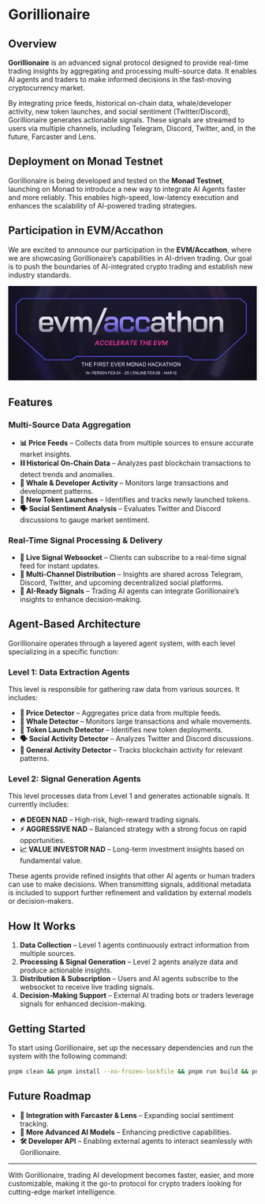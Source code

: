 # Gorillionaire

## Overview

**Gorillionaire** is an advanced signal protocol designed to provide real-time trading insights by aggregating and processing multi-source data. It enables AI agents and traders to make informed decisions in the fast-moving cryptocurrency market.

By integrating price feeds, historical on-chain data, whale/developer activity, new token launches, and social sentiment (Twitter/Discord), Gorillionaire generates actionable signals. These signals are streamed to users via multiple channels, including Telegram, Discord, Twitter, and, in the future, Farcaster and Lens.

## Deployment on Monad Testnet

Gorillionaire is being developed and tested on the **Monad Testnet**, launching on Monad to introduce a new way to integrate AI Agents faster and more reliably. This enables high-speed, low-latency execution and enhances the scalability of AI-powered trading strategies.

## Participation in EVM/Accathon

We are excited to announce our participation in the **EVM/Accathon**, where we are showcasing Gorillionaire’s capabilities in AI-driven trading. Our goal is to push the boundaries of AI-integrated crypto trading and establish new industry standards.

![EVM/Accathon Logo](./evmaccathon.png)

## Features

### Multi-Source Data Aggregation

- **📊 Price Feeds** – Collects data from multiple sources to ensure accurate market insights.
- **⛓ Historical On-Chain Data** – Analyzes past blockchain transactions to detect trends and anomalies.
- **🐋 Whale & Developer Activity** – Monitors large transactions and development patterns.
- **🚀 New Token Launches** – Identifies and tracks newly launched tokens.
- **🗣 Social Sentiment Analysis** – Evaluates Twitter and Discord discussions to gauge market sentiment.

### Real-Time Signal Processing & Delivery

- **📡 Live Signal Websocket** – Clients can subscribe to a real-time signal feed for instant updates.
- **🔗 Multi-Channel Distribution** – Insights are shared across Telegram, Discord, Twitter, and upcoming decentralized social platforms.
- **🤖 AI-Ready Signals** – Trading AI agents can integrate Gorillionaire’s insights to enhance decision-making.

## Agent-Based Architecture

Gorillionaire operates through a layered agent system, with each level specializing in a specific function:

### **Level 1: Data Extraction Agents**

This level is responsible for gathering raw data from various sources. It includes:

- **📡 Price Detector** – Aggregates price data from multiple feeds.
- **🐋 Whale Detector** – Monitors large transactions and whale movements.
- **🚀 Token Launch Detector** – Identifies new token deployments.
- **🗣 Social Activity Detector** – Analyzes Twitter and Discord discussions.
- **📜 General Activity Detector** – Tracks blockchain activity for relevant patterns.

### **Level 2: Signal Generation Agents**

This level processes data from Level 1 and generates actionable signals. It currently includes:

- **🔥 DEGEN NAD** – High-risk, high-reward trading signals.
- **⚡ AGGRESSIVE NAD** – Balanced strategy with a strong focus on rapid opportunities.
- **📈 VALUE INVESTOR NAD** – Long-term investment insights based on fundamental value.

These agents provide refined insights that other AI agents or human traders can use to make decisions. When transmitting signals, additional metadata is included to support further refinement and validation by external models or decision-makers.

## How It Works

1. **Data Collection** – Level 1 agents continuously extract information from multiple sources.
2. **Processing & Signal Generation** – Level 2 agents analyze data and produce actionable insights.
3. **Distribution & Subscription** – Users and AI agents subscribe to the websocket to receive live trading signals.
4. **Decision-Making Support** – External AI trading bots or traders leverage signals for enhanced decision-making.

## Getting Started

To start using Gorillionaire, set up the necessary dependencies and run the system with the following command:

```sh
pnpm clean && pnpm install --no-frozen-lockfile && pnpm run build && pnpm start --characters="./characters/gorillionaire.character.json"
```

## Future Roadmap

- **📢 Integration with Farcaster & Lens** – Expanding social sentiment tracking.
- **🔬 More Advanced AI Models** – Enhancing predictive capabilities.
- **🛠 Developer API** – Enabling external agents to interact seamlessly with Gorillionaire.

---

With Gorillionaire, trading AI development becomes faster, easier, and more customizable, making it the go-to protocol for crypto traders looking for cutting-edge market intelligence.
